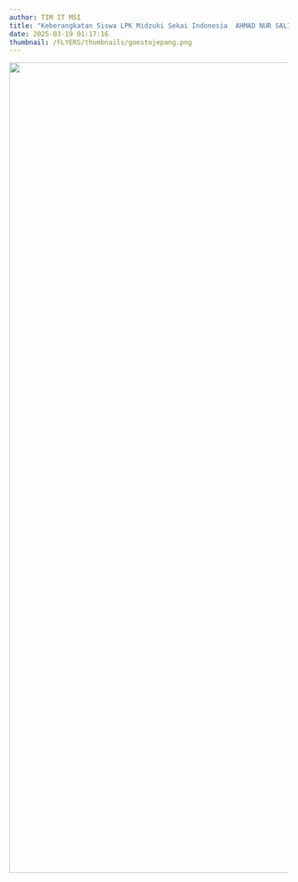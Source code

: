 ```yaml
---
author: TIM IT MSI
title: "Keberangkatan Siswa LPK Midzuki Sekai Indonesia  AHMAD NUR SALIM  dan  MUCHAMAD HERUL HIDAYAT"
date: 2025-03-19 01:17:16
thumbnail: /FLYERS/thumbnails/goestojepang.png
---
```

<p><img src="/images/goestojepang.png" alt="" width="1037" height="1463" /></p>
